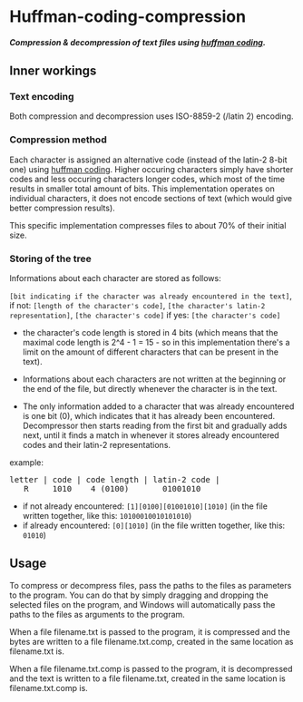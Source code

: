 # Huffman-coding-compression
##### Compression & decompression of text files using [huffman coding](https://en.wikipedia.org/wiki/Huffman_coding).

## Inner workings
### Text encoding
Both compression and decompression uses ISO-8859-2 (/latin 2) encoding.

### Compression method
Each character is assigned an alternative code (instead of the latin-2 8-bit one) using [huffman coding](https://en.wikipedia.org/wiki/Huffman_coding). Higher occuring characters simply have shorter codes and less occuring characters longer codes, which most of the time results in smaller total amount of bits. This implementation operates on individual characters, it does not encode sections of text (which would give better compression results).

This specific implementation compresses files to about 70% of their initial size.
### Storing of the tree
Informations about each character are stored as follows:

`[bit indicating if the character was already encountered in the text]`,
if not: `[length of the character's code]`, `[the character's latin-2 representation]`, `[the character's code]`
if yes: `[the character's code]`

- the character's code length is stored in 4 bits (which means that the maximal code length is 2^4 - 1 = 15 - so in this implementation there's a limit on the amount of different characters that can be present in the text).

- Informations about each characters are not written at the beginning or the end of the file, but directly whenever the character is in the text.

- The only information added to a character that was already encountered is one bit (0), which indicates that it has already been encountered. Decompressor then starts reading from the first bit and gradually adds next, until it finds a match in whenever it stores already encountered codes and their latin-2 representations.

example:
<pre>
letter | code | code length | latin-2 code |
   R     1010    4 (0100)       01001010
</pre>

- if not already encountered:
`[1][0100][01001010][1010]` (in the file written together, like this: `10100010010101010`)
- if already encountered:
`[0][1010]` (in the file written together, like this: `01010`)

## Usage
To compress or decompress files, pass the paths to the files as parameters to the program. You can do that by simply dragging and dropping the selected files on the program, and Windows will automatically pass the paths to the files as arguments to the program.

When a file filename.txt is passed to the program, it is compressed and the bytes are written to a file  filename.txt.comp, created in the same location as filename.txt is. 

When a file filename.txt.comp is passed to the program, it is decompressed and the text is written to a file filename.txt, created in the same location is filename.txt.comp is.

